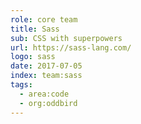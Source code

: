 ```yaml
---
role: core team
title: Sass
sub: CSS with superpowers
url: https://sass-lang.com/
logo: sass
date: 2017-07-05
index: team:sass
tags:
  - area:code
  - org:oddbird
---
```

